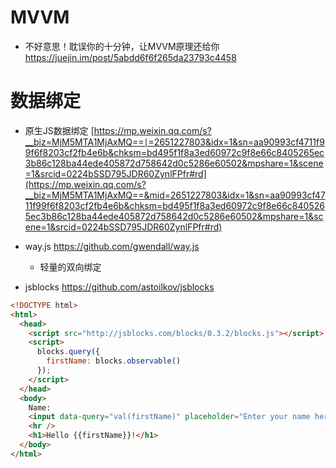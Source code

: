 # MVVM

- 不好意思！耽误你的十分钟，让MVVM原理还给你 https://juejin.im/post/5abdd6f6f265da23793c4458

# 数据绑定

- 原生JS数据绑定 [https://mp.weixin.qq.com/s?__biz=MjM5MTA1MjAxMQ==∣=2651227803&idx=1&sn=aa90993cf4711f99f6f8203cf2fb4e6b&chksm=bd495f1f8a3ed60972c9f8e66c8405265ec3b86c128ba44ede405872d758642d0c5286e60502&mpshare=1&scene=1&srcid=0224bSSD795JDR60ZynlFPfr#rd](https://mp.weixin.qq.com/s?__biz=MjM5MTA1MjAxMQ==&mid=2651227803&idx=1&sn=aa90993cf4711f99f6f8203cf2fb4e6b&chksm=bd495f1f8a3ed60972c9f8e66c8405265ec3b86c128ba44ede405872d758642d0c5286e60502&mpshare=1&scene=1&srcid=0224bSSD795JDR60ZynlFPfr#rd)

- way.js <https://github.com/gwendall/way.js>

  - 轻量的双向绑定

- jsblocks <https://github.com/astoilkov/jsblocks>

```html
<!DOCTYPE html>
<html>
  <head>
    <script src="http://jsblocks.com/blocks/0.3.2/blocks.js"></script>
    <script>
      blocks.query({
        firstName: blocks.observable()
      });
    </script>
  </head>
  <body>
    Name:
    <input data-query="val(firstName)" placeholder="Enter your name here" />
    <hr />
    <h1>Hello {{firstName}}!</h1>
  </body>
</html>
```
